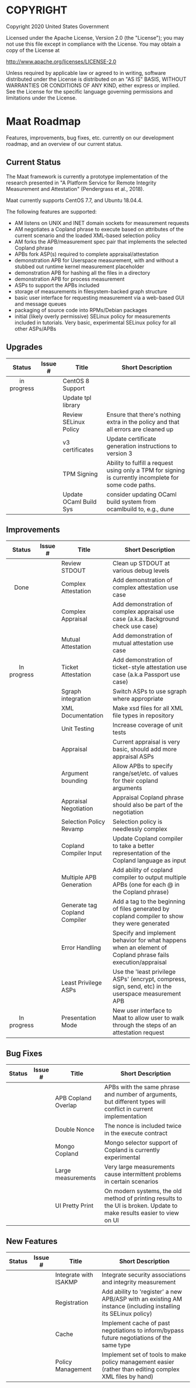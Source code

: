 COPYRIGHT
=========

Copyright 2020 United States Government

Licensed under the Apache License, Version 2.0 (the "License");
you may not use this file except in compliance with the License.
You may obtain a copy of the License at

   http://www.apache.org/licenses/LICENSE-2.0

Unless required by applicable law or agreed to in writing, software
distributed under the License is distributed on an "AS IS" BASIS,
WITHOUT WARRANTIES OR CONDITIONS OF ANY KIND, either express or implied.
See the License for the specific language governing permissions and
limitations under the License. 

Maat Roadmap
============

Features, improvements, bug fixes, etc. currently on our development roadmap, 
and an overview of our current status.

Current Status 
--------------

The Maat framework is currently a prototype implementation of the research 
presented in "A Platform Service for Remote Integrity Measurement and 
Attestation" (Pendergrass et al., 2018). 

Maat currently supports CentOS 7.7, and Ubuntu 18.04.4.

The following features are supported: 

 - AM listens on UNIX and INET domain sockets for measurement requests
 - AM negotiates a Copland phrase to execute based on attributes of 
   the current scenario and the loaded XML-based selection policy
 - AM forks the APB/measurement spec pair that implements the selected 
   Copland phrase
 - APBs fork ASP(s) required to complete appraisal/attestation
 - demonstration APB for Userspace measurement, with and without a 
   stubbed out runtime kernel measurement placeholder
 - demonstration APB for hashing all the files in a directory
 - demonstration APB for process measurement
 - ASPs to support the APBs included
 - storage of measurements in filesystem-backed graph structure
 - basic user interface for requesting measurement via a web-based GUI 
   and message queues
 - packaging of source code into RPMs/Debian packages
 - initial (likely overly permissive) SELinux policy for measurements included
   in tutorials. Very basic, experimental SELinux policy for all other ASPs/APBs

 
Upgrades
--------

| Status | Issue # | Title                 | Short Description  | 
|:------:|:-------:|-----------------------|--------------------|
|in progress|      | CentOS 8 Support      |                    |
|        |         | Update tpl library    |                    |
|        |         | Review SELinux Policy | Ensure that there's nothing extra in the policy and that all errors are cleaned up |
|        |         | v3 certificates       | Update certificate generation instructions to version 3 | 
|        |         | TPM Signing           | Ability to fulfill a request using only a TPM for signing is currently incomplete for some code paths. |
|        |         | Update OCaml Build Sys| consider updating OCaml build system from ocamlbuild to, e.g., dune | 

Improvements
------------

| Status | Issue # | Title                  | Short Description  | 
|:------:|:-------:|------------------------|--------------------|
|        |         | Review STDOUT          | Clean up STDOUT at various debug levels | 
|Done    |         | Complex Attestation    | Add demonstration of complex attestation use case      | 
|        |         | Complex Appraisal      | Add demonstration of complex appraisal use case (a.k.a. Background check use case)  | 
|        |         | Mutual Attestation     | Add demonstration of mutual attestation use case       | 
|In progress |     | Ticket Attestation     | Add demonstration of ticket-style attestation use case (a.k.a Passport use case) | 
|        |         | Sgraph integration     | Switch ASPs to use sgraph where appropriate            | 
|        |         | XML Documentation      | Make xsd files for all XML file types in repository    | 
|        |         | Unit Testing	    | Increase coverage of unit tests                        |
|        |         | Appraisal	            | Current appraisal is very basic, should add more appraisal ASPs |
|        |         | Argument bounding      | Allow APBs to specify range/set/etc. of values for their copland arguments | 
|        |         | Appraisal Negotiation  | Appraisal Copland phrase should also be part of the negotiation            |
|        |         | Selection Policy Revamp| Selection policy is needlessly complex                                     |
|        |         | Copland Compiler Input | Update Copland compiler to take a better representation of the Copland language as input | 
|        |         | Multiple APB Generation| Add ability of copland compiler to output multiple APBs (one for each @ in the Copland phrase) | 
|        |         | Generate tag Copland Compiler | Add a tag to the beginning of files generated by copland compiler to show they were generated | 
|        |         | Error Handling         | Specify and implement behavior for what happens when an element of Copland phrase fails execution/appraisal |  
|        |         | Least Privilege ASPs   | Use the 'least privilege ASPs' (encrypt, compress, sign, send, etc) in the userspace measurement APB |
|In progress |     | Presentation Mode      | New user interface to Maat to allow user to walk through the steps of an attestation request |

Bug Fixes 
---------

| Status | Issue # | Title               | Short Description  | 
|:------:|:-------:|---------------------|--------------------|
|        |         | APB Copland Overlap | APBs with the same phrase and number of arguments, but different types will conflict in current implementation | 
|        |         | Double Nonce        | The nonce is included twice in the execute contract | 
|        |         | Mongo Copland       | Mongo selector support of Copland is currently experimental |
|        |         | Large measurements  | Very large measurements cause intermittent problems in certain scenarios |
|        |         | UI Pretty Print     | On modern systems, the old method of printing results to the UI is broken. Update to make results easier to view on UI |

New Features
------------

| Status | Issue # | Title                 | Short Description  | 
|:------:|:-------:|-----------------------|--------------------|
|        |         | Integrate with ISAKMP | Integrate security associations and integrity measurement            | 
|        |         | Registration          | Add ability to 'register' a new APB/ASP with an existing AM instance (including installing its SELinux policy) |
|        |         | Cache                 | Implement cache of past negotiations to inform/bypass future negotiations of the same type |
|        |         | Policy Management     | Implement set of tools to make policy management easier (rather than editing complex XML files by hand) | 


 